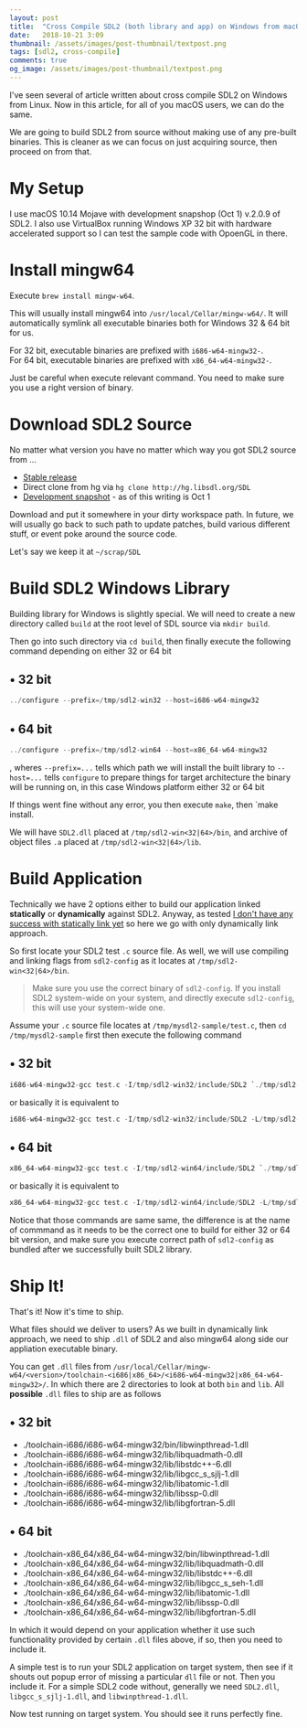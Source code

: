 ```yaml
---
layout: post
title:  "Cross Compile SDL2 (both library and app) on Windows from macOS"
date:   2018-10-21 3:09
thumbnail: /assets/images/post-thumbnail/textpost.png
tags: [sdl2, cross-compile]
comments: true
og_image: /assets/images/post-thumbnail/textpost.png
---
```


I've seen several of article written about cross compile SDL2 on Windows from Linux. Now in this article, for all of you macOS users, we can do the same.

We are going to build SDL2 from source without making use of any pre-built binaries. This is cleaner as we can focus on just acquiring source, then proceed on from that.

# My Setup

I use macOS 10.14 Mojave with development snapshop (Oct 1) v.2.0.9 of SDL2. I also use VirtualBox running Windows XP 32 bit with hardware accelerated support so I can test the sample code with OpoenGL in there.

# Install mingw64
Execute `brew install mingw-w64`.

This will usually install mingw64 into `/usr/local/Cellar/mingw-w64/`. It will automatically symlink all executable binaries both for Windows 32 & 64 bit for us.

For 32 bit, executable binaries are prefixed with `i686-w64-mingw32-`.  
For 64 bit, executable binaries are prefixed with `x86_64-w64-mingw32-`.

Just be careful when execute relevant command. You need to make sure you use a right version of binary.

# Download SDL2 Source

No matter what version you have no matter which way you got SDL2 source from ...

* [Stable release](https://www.libsdl.org/download-2.0.php)
* Direct clone from hg via `hg clone http://hg.libsdl.org/SDL`
* [Development snapshot](https://www.libsdl.org/hg.php) - as of this writing is Oct 1

Download and put it somewhere in your dirty workspace path. In future, we will usually go back to such path to update patches, build various different stuff, or event poke around the source code.

Let's say we keep  it at `~/scrap/SDL`

# Build SDL2 Windows Library

Building library for Windows is slightly special. We will need to create a new directory called `build` at the root level of SDL source via `mkdir build`.

Then go into such directory via `cd build`, then finally execute the following command depending on either 32 or 64 bit

## • 32 bit

```swift
../configure --prefix=/tmp/sdl2-win32 --host=i686-w64-mingw32
```

## • 64 bit

```swift
../configure --prefix=/tmp/sdl2-win64 --host=x86_64-w64-mingw32
```

, wheres `--prefix=...` tells which path we will install the built library to
         `--host=...` tells `configure` to prepare things for target architecture the binary will be running on, in this case Windows platform either 32 or 64 bit

If things went fine without any error, you then execute `make`, then `make install.

We will have `SDL2.dll` placed at `/tmp/sdl2-win<32|64>/bin`, and archive of object files `.a` placed at `/tmp/sdl2-win<32|64>/lib`.

# Build Application

Technically we have 2 options either to build our application linked **statically** or **dynamically** against SDL2. Anyway, as tested <u>I don't have any success with statically link yet</u> so here we go with only dynamically link approach.

So first locate your SDL2 test `.c` source file. As well, we will use compiling and linking flags from `sdl2-config` as it locates at `/tmp/sdl2-win<32|64>/bin`.

> Make sure you use the correct binary of `sdl2-config`. If you install SDL2 system-wide on your system, and directly execute `sdl2-config`, this will use your system-wide one.

Assume your `.c` source file locates at `/tmp/mysdl2-sample/test.c`, then `cd /tmp/mysdl2-sample` first then execute the following command

## • 32 bit

```swift
i686-w64-mingw32-gcc test.c -I/tmp/sdl2-win32/include/SDL2 `./tmp/sdl2-win32/bin/sdl2-config --libs` -o test.exe
```

or basically it is equivalent to

```swift
i686-w64-mingw32-gcc test.c -I/tmp/sdl2-win32/include/SDL2 -L/tmp/sdl2-win32/lib -lmingw32 -lSDL2main -lSDL2 -mwindows -o test.exe
```

## • 64 bit

```swift
x86_64-w64-mingw32-gcc test.c -I/tmp/sdl2-win64/include/SDL2 `./tmp/sdl2-win64/bin/sdl2-config --libs` -o test.exe
```

or basically it is equivalent to

```swift
x86_64-w64-mingw32-gcc test.c -I/tmp/sdl2-win64/include/SDL2 -L/tmp/sdl2-win64/lib -lmingw32 -lSDL2main -lSDL2 -mwindows -o test.exe
```

Notice that those commands are same same, the difference is at the name of commmand as it needs to be the correct one to build for either 32 or 64 bit version, and make sure you execute correct path of `sdl2-config` as bundled after we successfully built SDL2 library.

# Ship It! 

That's it! Now it's time to ship.

What files should we deliver to users? As we built in dynamically link approach, we need to ship `.dll` of SDL2 and also mingw64 along side our appliation executable binary.

You can get `.dll` files from `/usr/local/Cellar/mingw-w64/<version>/toolchain-<i686|x86_64>/<i686-w64-mingw32|x86_64-w64-mingw32>/`. In which there are 2 directories to look at both `bin` and `lib`. All **possible** `.dll` files to ship are as follows

## • 32 bit

* ./toolchain-i686/i686-w64-mingw32/bin/libwinpthread-1.dll
* ./toolchain-i686/i686-w64-mingw32/lib/libquadmath-0.dll
* ./toolchain-i686/i686-w64-mingw32/lib/libstdc++-6.dll
* ./toolchain-i686/i686-w64-mingw32/lib/libgcc_s_sjlj-1.dll
* ./toolchain-i686/i686-w64-mingw32/lib/libatomic-1.dll
* ./toolchain-i686/i686-w64-mingw32/lib/libssp-0.dll
* ./toolchain-i686/i686-w64-mingw32/lib/libgfortran-5.dll

## • 64 bit

* ./toolchain-x86_64/x86_64-w64-mingw32/bin/libwinpthread-1.dll
* ./toolchain-x86_64/x86_64-w64-mingw32/lib/libquadmath-0.dll
* ./toolchain-x86_64/x86_64-w64-mingw32/lib/libstdc++-6.dll
* ./toolchain-x86_64/x86_64-w64-mingw32/lib/libgcc_s_seh-1.dll
* ./toolchain-x86_64/x86_64-w64-mingw32/lib/libatomic-1.dll
* ./toolchain-x86_64/x86_64-w64-mingw32/lib/libssp-0.dll
* ./toolchain-x86_64/x86_64-w64-mingw32/lib/libgfortran-5.dll

In which it would depend on your application whether it use such functionality provided by certain `.dll` files above, if so, then you need to include it.

A simple test is to run your SDL2 application on target system, then see if it shouts out popup error of missing a particular `dll` file or not. Then you include it. For a simple SDL2 code without, generally we need `SDL2.dll`, `libgcc_s_sjlj-1.dll`, and `libwinpthread-1.dll`.

Now test running on target system. You should see it runs perfectly fine.
